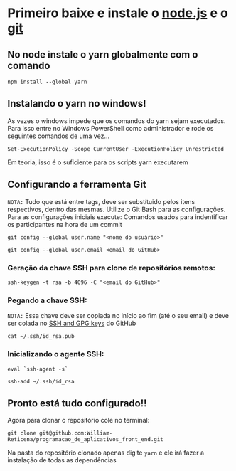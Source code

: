 # Primeiro baixe e instale o [node.js](https://nodejs.org/en/download/) e o [git](https://git-scm.com/downloads)

## No node instale o yarn globalmente com o comando
```npm install --global yarn```

## Instalando o yarn no windows!
As vezes o windows impede que os comandos do yarn sejam executados.
Para isso entre no Windows PowerShell como administrador e rode os seguintes comandos de uma vez...

```Set-ExecutionPolicy -Scope CurrentUser -ExecutionPolicy Unrestricted```

Em teoria, isso é o suficiente para os scripts yarn executarem

## Configurando a ferramenta Git
`NOTA:` Tudo que está entre tags, deve ser substítuido pelos itens respectivos, dentro das mesmas. Utilize o Git Bash para as configurações.
Para as configurações iniciais execute:
  Comandos usados para indentificar os participantes na hora de um commit
  
```git config --global user.name "<nome do usuário>"```

```git config --global user.email <email do GitHub>```

### Geração da chave SSH para clone de repositórios remotos:
```ssh-keygen -t rsa -b 4096 -C "<email do GitHub>"```

### Pegando a chave SSH:
`NOTA:` Essa chave deve ser copiada no início ao fim (até o seu email) e deve ser colada no [SSH and GPG keys](https://github.com/settings/ssh/new) do GitHub

```cat ~/.ssh/id_rsa.pub```

### Inicializando o agente SSH:
```eval `ssh-agent -s` ```

```ssh-add ~/.ssh/id_rsa```

## Pronto está tudo configurado!!

Agora para clonar o repositório cole no terminal:

```git clone git@github.com:William-Reticena/programacao_de_aplicativos_front_end.git```

Na pasta do repositório clonado apenas digite `yarn` e ele irá fazer a instalação de todas as dependências 

